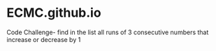 # ECMC.github.io
Code Challenge- find in the list all runs of 3 consecutive numbers that increase or decrease by 1
